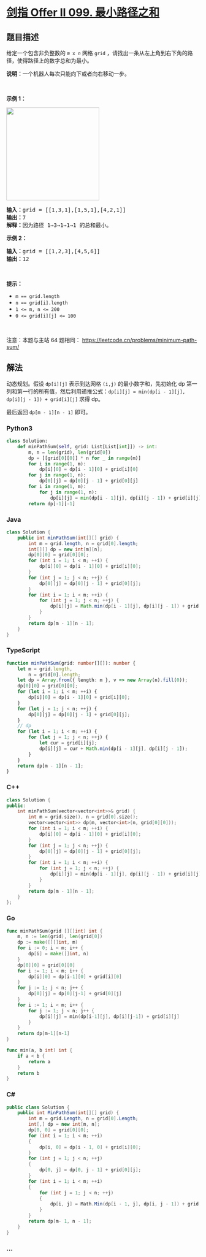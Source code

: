 # [剑指 Offer II 099. 最小路径之和](https://leetcode.cn/problems/0i0mDW)

## 题目描述

<!-- 这里写题目描述 -->

<p>给定一个包含非负整数的 <code><em>m</em>&nbsp;x&nbsp;<em>n</em></code>&nbsp;网格&nbsp;<code>grid</code> ，请找出一条从左上角到右下角的路径，使得路径上的数字总和为最小。</p>

<p><strong>说明：</strong>一个机器人每次只能向下或者向右移动一步。</p>

<p>&nbsp;</p>

<p><strong>示例 1：</strong></p>

<p><img alt="" src="https://fastly.jsdelivr.net/gh/doocs/leetcode@main/lcof2/%E5%89%91%E6%8C%87%20Offer%20II%20099.%20%E6%9C%80%E5%B0%8F%E8%B7%AF%E5%BE%84%E4%B9%8B%E5%92%8C/images/minpath.jpg" style="width: 242px; height: 242px;" /></p>

<pre>
<strong>输入：</strong>grid = [[1,3,1],[1,5,1],[4,2,1]]
<strong>输出：</strong>7
<strong>解释：</strong>因为路径 1&rarr;3&rarr;1&rarr;1&rarr;1 的总和最小。
</pre>

<p><strong>示例 2：</strong></p>

<pre>
<strong>输入：</strong>grid = [[1,2,3],[4,5,6]]
<strong>输出：</strong>12
</pre>

<p>&nbsp;</p>

<p><strong>提示：</strong></p>

<ul>
	<li><code>m == grid.length</code></li>
	<li><code>n == grid[i].length</code></li>
	<li><code>1 &lt;= m, n &lt;= 200</code></li>
	<li><code>0 &lt;= grid[i][j] &lt;= 100</code></li>
</ul>

<p>&nbsp;</p>

<p><meta charset="UTF-8" />注意：本题与主站 64&nbsp;题相同：&nbsp;<a href="https://leetcode.cn/problems/minimum-path-sum/">https://leetcode.cn/problems/minimum-path-sum/</a></p>

## 解法

<!-- 这里可写通用的实现逻辑 -->

动态规划。假设 `dp[i][j]` 表示到达网格 `(i,j)` 的最小数字和，先初始化 dp 第一列和第一行的所有值，然后利用递推公式：`dp[i][j] = min(dp[i - 1][j], dp[i][j - 1]) + grid[i][j]` 求得 dp。

最后返回 `dp[m - 1][n - 1]` 即可。

<!-- tabs:start -->

### **Python3**

<!-- 这里可写当前语言的特殊实现逻辑 -->

```python
class Solution:
    def minPathSum(self, grid: List[List[int]]) -> int:
        m, n = len(grid), len(grid[0])
        dp = [[grid[0][0]] * n for _ in range(m)]
        for i in range(1, m):
            dp[i][0] = dp[i - 1][0] + grid[i][0]
        for j in range(1, n):
            dp[0][j] = dp[0][j - 1] + grid[0][j]
        for i in range(1, m):
            for j in range(1, n):
                dp[i][j] = min(dp[i - 1][j], dp[i][j - 1]) + grid[i][j]
        return dp[-1][-1]
```

### **Java**

<!-- 这里可写当前语言的特殊实现逻辑 -->

```java
class Solution {
    public int minPathSum(int[][] grid) {
        int m = grid.length, n = grid[0].length;
        int[][] dp = new int[m][n];
        dp[0][0] = grid[0][0];
        for (int i = 1; i < m; ++i) {
            dp[i][0] = dp[i - 1][0] + grid[i][0];
        }
        for (int j = 1; j < n; ++j) {
            dp[0][j] = dp[0][j - 1] + grid[0][j];
        }
        for (int i = 1; i < m; ++i) {
            for (int j = 1; j < n; ++j) {
                dp[i][j] = Math.min(dp[i - 1][j], dp[i][j - 1]) + grid[i][j];
            }
        }
        return dp[m - 1][n - 1];
    }
}
```

### **TypeScript**

```ts
function minPathSum(grid: number[][]): number {
    let m = grid.length,
        n = grid[0].length;
    let dp = Array.from({ length: m }, v => new Array(n).fill(0));
    dp[0][0] = grid[0][0];
    for (let i = 1; i < m; ++i) {
        dp[i][0] = dp[i - 1][0] + grid[i][0];
    }
    for (let j = 1; j < n; ++j) {
        dp[0][j] = dp[0][j - 1] + grid[0][j];
    }
    // dp
    for (let i = 1; i < m; ++i) {
        for (let j = 1; j < n; ++j) {
            let cur = grid[i][j];
            dp[i][j] = cur + Math.min(dp[i - 1][j], dp[i][j - 1]);
        }
    }
    return dp[m - 1][n - 1];
}
```

### **C++**

```cpp
class Solution {
public:
    int minPathSum(vector<vector<int>>& grid) {
        int m = grid.size(), n = grid[0].size();
        vector<vector<int>> dp(m, vector<int>(n, grid[0][0]));
        for (int i = 1; i < m; ++i) {
            dp[i][0] = dp[i - 1][0] + grid[i][0];
        }
        for (int j = 1; j < n; ++j) {
            dp[0][j] = dp[0][j - 1] + grid[0][j];
        }
        for (int i = 1; i < m; ++i) {
            for (int j = 1; j < n; ++j) {
                dp[i][j] = min(dp[i - 1][j], dp[i][j - 1]) + grid[i][j];
            }
        }
        return dp[m - 1][n - 1];
    }
};
```

### **Go**

```go
func minPathSum(grid [][]int) int {
	m, n := len(grid), len(grid[0])
	dp := make([][]int, m)
	for i := 0; i < m; i++ {
		dp[i] = make([]int, n)
	}
	dp[0][0] = grid[0][0]
	for i := 1; i < m; i++ {
		dp[i][0] = dp[i-1][0] + grid[i][0]
	}
	for j := 1; j < n; j++ {
		dp[0][j] = dp[0][j-1] + grid[0][j]
	}
	for i := 1; i < m; i++ {
		for j := 1; j < n; j++ {
			dp[i][j] = min(dp[i-1][j], dp[i][j-1]) + grid[i][j]
		}
	}
	return dp[m-1][n-1]
}

func min(a, b int) int {
	if a < b {
		return a
	}
	return b
}
```

### **C#**

```cs
public class Solution {
    public int MinPathSum(int[][] grid) {
        int m = grid.Length, n = grid[0].Length;
        int[,] dp = new int[m, n];
        dp[0, 0] = grid[0][0];
        for (int i = 1; i < m; ++i)
        {
            dp[i, 0] = dp[i - 1, 0] + grid[i][0];
        }
        for (int j = 1; j < n; ++j)
        {
            dp[0, j] = dp[0, j - 1] + grid[0][j];
        }
        for (int i = 1; i < m; ++i)
        {
            for (int j = 1; j < n; ++j)
            {
                dp[i, j] = Math.Min(dp[i - 1, j], dp[i, j - 1]) + grid[i][j];
            }
        }
        return dp[m- 1, n - 1];
    }
}
```

### **...**

```

```

<!-- tabs:end -->
